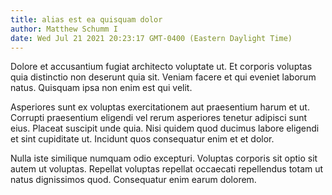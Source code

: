 ```yaml
---
title: alias est ea quisquam dolor
author: Matthew Schumm I
date: Wed Jul 21 2021 20:23:17 GMT-0400 (Eastern Daylight Time)
---
```

Dolore et accusantium fugiat architecto voluptate ut. Et corporis voluptas quia distinctio non deserunt quia sit. Veniam facere et qui eveniet laborum natus. Quisquam ipsa non enim est qui velit.

 Asperiores sunt ex voluptas exercitationem aut praesentium harum et ut. Corrupti praesentium eligendi vel rerum asperiores tenetur adipisci sunt eius. Placeat suscipit unde quia. Nisi quidem quod ducimus labore eligendi et sint cupiditate ut. Incidunt quos consequatur enim et et dolor.

 Nulla iste similique numquam odio excepturi. Voluptas corporis sit optio sit autem ut voluptas. Repellat voluptas repellat occaecati repellendus totam ut natus dignissimos quod. Consequatur enim earum dolorem.